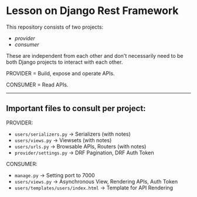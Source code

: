 # Lesson on Django Rest Framework

This repository consists of two projects:
- *provider*
- *consumer*

These are independent from each other and don't necessarily need to be both Django projects to interact with each other.

PROVIDER = Build, expose and operate APIs.

CONSUMER = Read APIs.
__________________________________________________________________

## Important files to consult per project:

PROVIDER:
- `users/serializers.py` -> Serializers (with notes)
- `users/views.py` -> Viewsets (with notes)
- `users/urls.py` -> Browsable APIs, Routers (with notes)
- `provider/settings.py` -> DRF Pagination, DRF Auth Token

CONSUMER:
- `manage.py` -> Setting port to 7000
- `users/views.py` -> Asynchronous View, Rendering APIs, Auth Token
- `users/templates/users/index.html` -> Template for API Rendering
